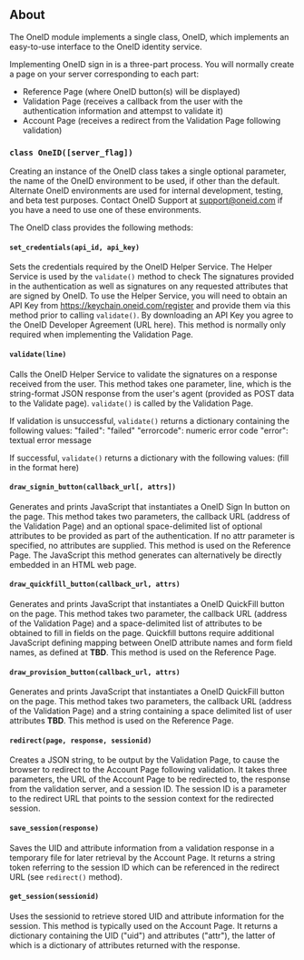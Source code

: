 ## About

The OneID module implements a single class, OneID, which implements an
easy-to-use interface to the OneID identity service.

Implementing OneID sign in is a three-part process.  You will normally
create a page on your server corresponding to each part: 

* Reference Page (where OneID button(s) will be displayed)
* Validation Page (receives a callback from the user with the
authentication information and attempst to validate it)
* Account Page (receives a redirect from the Validation Page following
validation)

### `class OneID([server_flag])`

Creating an instance of the OneID class takes a single optional
parameter, the name of the OneID environment to be used, if
other than the default. Alternate OneID environments are used
for internal development, testing, and beta test purposes.
Contact OneID Support at support@oneid.com if you have a need to
use one of these environments.

The OneID class provides the following methods:
    
#### `set_credentials(api_id, api_key)`

Sets the credentials required by the OneID Helper Service.  The
Helper Service is used by the `validate()` method to check
The signatures provided in the authentication as well as
signatures on any requested attributes that are signed by
OneID. To use the Helper Service, you will need to obtain an API
Key from https://keychain.oneid.com/register and provide them via
this method prior to calling `validate()`. By downloading
an API Key you agree to the OneID Developer Agreement (URL
here). This method is normally only required when implementing the
Validation Page.

#### `validate(line)`

Calls the OneID Helper Service to validate the signatures on a
response received from the user. This method takes one parameter,
line, which is the string-format JSON response from the user's
agent (provided as POST data to the Validate page). `validate()` is
called by the Validation Page.

If validation is unsuccessful, `validate()` returns a dictionary
containing the following values: "failed": "failed" "errorcode":
numeric error code "error": textual error message

If successful, `validate()` returns a dictionary with the following values:
(fill in the format here)

#### `draw_signin_button(callback_url[, attrs])`

Generates and prints JavaScript that instantiates a OneID Sign In
button on the page. This method takes two parameters, the callback
URL (address of the Validation Page) and an optional
space-delimited list of optional attributes to be provided as part
of the authentication.  If no attr parameter is specified, no
attributes are supplied. This method is used on the Reference Page.
The JavaScript this method generates can alternatively be directly
embedded in an HTML web page.

#### `draw_quickfill_button(callback_url, attrs)`

Generates and prints JavaScript that instantiates a OneID QuickFill
button on the page.  This method takes two parameter, the callback
URL (address of the Validation Page) and a space-delimited list of
attributes to be obtained to fill in fields on the page.  Quickfill
buttons require additional JavaScript defining mapping between
OneID attribute names and form field names, as defined at **TBD**.
This method is used on the Reference Page.

#### `draw_provision_button(callback_url, attrs)`

Generates and prints JavaScript that instantiates a OneID QuickFill
button on the page.  This method takes two parameters, the callback
URL (address of the Validation Page) and a string containing a
space delimited list of user attributes **TBD**. This method is
used on the Reference Page.

#### `redirect(page, response, sessionid)`

Creates a JSON string, to be output by the Validation Page, to
cause the browser to redirect to the Account Page following
validation. It takes three parameters, the URL of the Account Page
to be redirected to, the response from the validation server, and a
session ID.  The session ID is a parameter to the redirect URL that
points to the session context for the redirected session.

#### `save_session(response)`

Saves the UID and attribute information from a validation response
in a temporary file for later retrieval by the Account Page. It
returns a string token referring to the session ID which can be
referenced in the redirect URL (see `redirect()` method).
    
#### `get_session(sessionid)`

Uses the sessionid to retrieve stored UID and attribute information
for the session. This method is typically used on the Account Page.
It returns a dictionary containing the UID ("uid") and attributes
("attr"), the latter of which is a dictionary of attributes
returned with the response.
